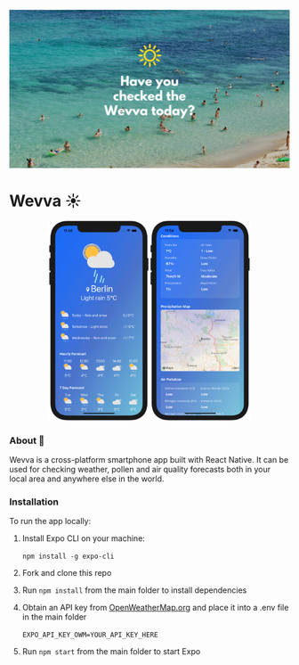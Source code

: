 ![W](./assets/W.png)



# **Wevva ☀️**



<div style="text-align:center"><img src="./assets/wevva-screenshot.png" alt="wevva-screenshot" style="zoom:35%;" /><img src="./assets/wevva-screenshot-2.png" alt="wevva-screenshot" style="zoom:35%;" /></div>



### About 📱

Wevva is a cross-platform smartphone app built with React Native. It can be used for checking weather, pollen and air quality forecasts both in your local area and anywhere else in the world. 



### Installation 

To run the app locally:

1. Install Expo CLI on your machine: 

   `npm install -g expo-cli`

2. Fork and clone this repo

3. Run `npm install` from the main folder to install dependencies

4. Obtain an API key from <a href="https://openweathermap.org/">OpenWeatherMap.org</a> and place it into a .env file in the main folder

   `EXPO_API_KEY_OWM=YOUR_API_KEY_HERE`

5. Run `npm start` from the main folder to start Expo







